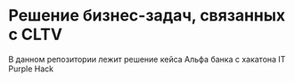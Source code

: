 # Решение бизнес-задач, связанных с CLTV

В данном репозитории лежит решение кейса Альфа банка с хакатона IT Purple Hack
